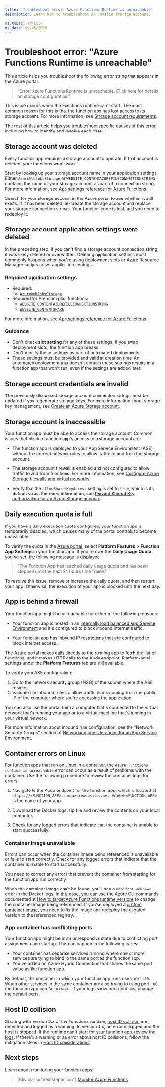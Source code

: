 ```yaml
---
title: 'Troubleshoot error: Azure Functions Runtime is unreachable'
description: Learn how to troubleshoot an invalid storage account.

ms.topic: article
ms.date: 09/05/2018
---
```


# Troubleshoot error: "Azure Functions Runtime is unreachable"

This article helps you troubleshoot the following error string that appears in the Azure portal:

> "Error: Azure Functions Runtime is unreachable. Click here for details on storage configuration."

This issue occurs when the Functions runtime can't start. The most common reason for this is that the function app has lost access to its storage account. For more information, see [Storage account requirements](storage-considerations.md#storage-account-requirements).

The rest of this article helps you troubleshoot specific causes of this error, including how to identify and resolve each case.

## Storage account was deleted

Every function app requires a storage account to operate. If that account is deleted, your functions won't work.

Start by looking up your storage account name in your application settings. Either `AzureWebJobsStorage` or `WEBSITE_CONTENTAZUREFILECONNECTIONSTRING` contains the name of your storage account as part of a connection string. For more information, see [App settings reference for Azure Functions](./functions-app-settings.md#azurewebjobsstorage).

Search for your storage account in the Azure portal to see whether it still exists. If it has been deleted, re-create the storage account and replace your storage connection strings. Your function code is lost, and you need to redeploy it.

## Storage account application settings were deleted

In the preceding step, if you can't find a storage account connection string, it was likely deleted or overwritten. Deleting application settings most commonly happens when you're using deployment slots or Azure Resource Manager scripts to set application settings.

### Required application settings

* Required:
  * [`AzureWebJobsStorage`](./functions-app-settings.md#azurewebjobsstorage)
* Required for Premium plan functions:
  * [`WEBSITE_CONTENTAZUREFILECONNECTIONSTRING`](./functions-app-settings.md)
  * [`WEBSITE_CONTENTSHARE`](./functions-app-settings.md)

For more information, see [App settings reference for Azure Functions](./functions-app-settings.md).

### Guidance

* Don't check **slot setting** for any of these settings. If you swap deployment slots, the function app breaks.
* Don't modify these settings as part of automated deployments.
* These settings must be provided and valid at creation time. An automated deployment that doesn't contain these settings results in a function app that won't run, even if the settings are added later.

## Storage account credentials are invalid

The previously discussed storage account connection strings must be updated if you regenerate storage keys. For more information about storage key management, see [Create an Azure Storage account](../storage/common/storage-account-create.md).

## Storage account is inaccessible

Your function app must be able to access the storage account. Common issues that block a function app's access to a storage account are:

* The function app is deployed to your App Service Environment (ASE) without the correct network rules to allow traffic to and from the storage account.

* The storage account firewall is enabled and not configured to allow traffic to and from functions. For more information, see [Configure Azure Storage firewalls and virtual networks](../storage/common/storage-network-security.md?toc=%2fazure%2fstorage%2ffiles%2ftoc.json).

* Verify that the `allowSharedKeyAccess` setting is set to `true`, which is its default value. For more information, see [Prevent Shared Key authorization for an Azure Storage account](../storage/common/shared-key-authorization-prevent.md?tabs=portal#verify-that-shared-key-access-is-not-allowed). 

## Daily execution quota is full

If you have a daily execution quota configured, your function app is temporarily disabled, which causes many of the portal controls to become unavailable. 

To verify the quota in the [Azure portal](https://portal.azure.com), select **Platform Features** > **Function App Settings** in your function app. If you're over the **Daily Usage Quota** you've set, the following message is displayed:

> "The Function App has reached daily usage quota and has been stopped until the next 24 hours time frame."

To resolve this issue, remove or increase the daily quota, and then restart your app. Otherwise, the execution of your app is blocked until the next day.

## App is behind a firewall

Your function app might be unreachable for either of the following reasons:

* Your function app is hosted in an [internally load balanced App Service Environment](../app-service/environment/create-ilb-ase.md) and it's configured to block inbound internet traffic.

* Your function app has [inbound IP restrictions](functions-networking-options.md#inbound-networking-features) that are configured to block internet access. 

The Azure portal makes calls directly to the running app to fetch the list of functions, and it makes HTTP calls to the Kudu endpoint. Platform-level settings under the **Platform Features** tab are still available.

To verify your ASE configuration:

1. Go to the network security group (NSG) of the subnet where the ASE resides.
1. Validate the inbound rules to allow traffic that's coming from the public IP of the computer where you're accessing the application. 

You can also use the portal from a computer that's connected to the virtual network that's running your app or to a virtual machine that's running in your virtual network. 

For more information about inbound rule configuration, see the "Network Security Groups" section of [Networking considerations for an App Service Environment](../app-service/environment/network-info.md#network-security-groups).

## Container errors on Linux

For function apps that run on Linux in a container, the `Azure Functions runtime is unreachable` error can occur as a result of problems with the container. Use the following procedure to review the container logs for errors:

1. Navigate to the Kudu endpoint for the function app, which is located at `https://<FUNCTION_APP>.scm.azurewebsites.net`, where `<FUNCTION_APP>` is the name of your app.

1. Download the Docker logs .zip file and review the contents on your local computer. 

1. Check for any logged errors that indicate that the container is unable to start successfully.

### Container image unavailable

Errors can occur when the container image being referenced is unavailable or fails to start correctly. Check for any logged errors that indicate that the container is unable to start successfully.

You need to correct any errors that prevent the container from starting for the function app run correctly.

When the container image can't be found, you'll see a `manifest unknown` error in the Docker logs. In this case, you can use the Azure CLI commands documented at [How to target Azure Functions runtime versions](set-runtime-version.md?tabs=azurecli#manual-version-updates-on-linux) to change the container image being referenced. If you've deployed a [custom container image](functions-create-function-linux-custom-image.md), you need to fix the image and redeploy the updated version to the referenced registry.

### App container has conflicting ports

Your function app might be in an unresponsive state due to conflicting port assignment upon startup. This can happen in the following cases:

* Your container has separate services running where one or more services are tying to bind to the same port as the function app.
* You've added an Azure Hybrid Connection that shares the same port value as the function app.

By default, the container in which your function app runs uses port `:80`. When other services in the same container are also trying to using port `:80`, the function app can fail to start. If your logs show port conflicts, change the default ports.

## Host ID collision 

Starting with version 3.x of the Functions runtime, [host ID collision](storage-considerations.md#host-id-considerations) are detected and logged as a warning. In version 4.x, an error is logged and the host is stopped. If the runtime can't start for your function app, [review the logs](analyze-telemetry-data.md). If there's a warning or an error about host ID collisions, follow the mitigation steps in [Host ID considerations](storage-considerations.md#host-id-considerations).  

## Next steps

Learn about monitoring your function apps:
> [!div class="nextstepaction"]
> [Monitor Azure Functions](functions-monitoring.md)

